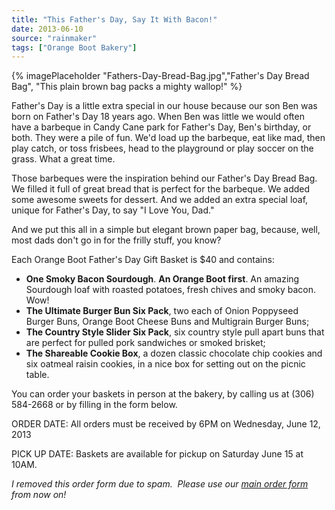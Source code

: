 ```yaml
---
title: "This Father's Day, Say It With Bacon!"
date: 2013-06-10
source: "rainmaker"
tags: ["Orange Boot Bakery"]
---
```


{% imagePlaceholder "Fathers-Day-Bread-Bag.jpg","Father's Day Bread Bag", "This plain brown bag packs a mighty wallop!" %}

Father's Day is a little extra special in our house because our son Ben was born on Father's Day 18 years ago. When Ben was little we would often have a barbeque in Candy Cane park for Father's Day, Ben's birthday, or both. They were a pile of fun. We'd load up the barbeque, eat like mad, then play catch, or toss frisbees, head to the playground or play soccer on the grass. What a great time.

Those barbeques were the inspiration behind our Father's Day Bread Bag. We filled it full of great bread that is perfect for the barbeque. We added some awesome sweets for dessert. And we added an extra special loaf, unique for Father's Day, to say "I Love You, Dad."

And we put this all in a simple but elegant brown paper bag, because, well, most dads don't go in for the frilly stuff, you know?

Each Orange Boot Father's Day Gift Basket is $40 and contains:

- **One Smoky Bacon Sourdough**. **An Orange Boot first**. An amazing Sourdough loaf with roasted potatoes, fresh chives and smoky bacon. Wow!
- **The Ultimate Burger Bun Six Pack**, two each of Onion Poppyseed Burger Buns, Orange Boot Cheese Buns and Multigrain Burger Buns;
- **The Country Style Slider Six Pack**, six country style pull apart buns that are perfect for pulled pork sandwiches or smoked brisket;
- **The Shareable Cookie Box**, a dozen classic chocolate chip cookies and six oatmeal raisin cookies, in a nice box for setting out on the picnic table.

You can order your baskets in person at the bakery, by calling us at (306) 584-2668 or by filling in the form below.

ORDER DATE: All orders must be received by 6PM on Wednesday, June 12, 2013

PICK UP DATE: Baskets are available for pickup on Saturday June 15 at 10AM.

_I removed this order form due to spam.  Please use our [main order form](http://orangeboot.ca/bake-schedule/) from now on!_
